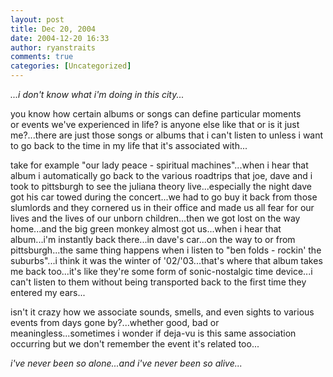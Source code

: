 ```yaml
---
layout: post
title: Dec 20, 2004
date: 2004-12-20 16:33
author: ryanstraits
comments: true
categories: [Uncategorized]
---
```

<em>...i don't know what i'm doing in this city...</em>

you know how certain albums or songs can define particular moments or events we've experienced in life? is anyone else like that or is it just me?...there are just those songs or albums that i can't listen to unless i want to go back to the time in my life that it's associated with...

take for example "our lady peace - spiritual machines"...when i hear that album i automatically go back to the various roadtrips that joe, dave and i took to pittsburgh to see the juliana theory live...especially the night dave got his car towed during the concert...we had to go buy it back from those slumlords and they cornered us in their office and made us all fear for our lives and the lives of our unborn children...then we got lost on the way home...and the big green monkey almost got us...when i hear that album...i'm instantly back there...in dave's car...on the way to or from pittsburgh...the same thing happens when i listen to "ben folds - rockin' the suburbs"...i think it was the winter of '02/'03...that's where that album takes me back too...it's like they're some form of sonic-nostalgic time device...i can't listen to them without being transported back to the first time they entered my ears...

isn't it crazy how we associate sounds, smells, and even sights to various events from days gone by?...whether good, bad or meaningless...sometimes i wonder if deja-vu is this same association occurring but we don't remember the event it's related too...

<em>i've never been so alone...and i've never been so alive...</em>
